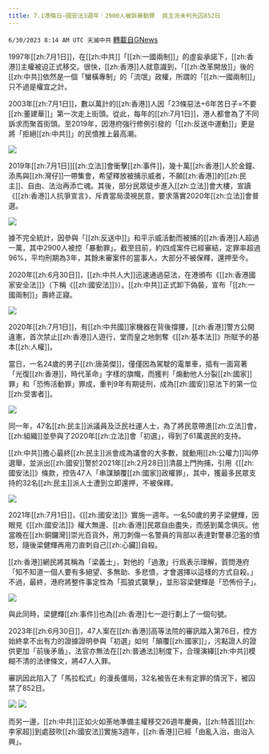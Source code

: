 ```yaml
---
title: 7.1港殤日—國安法3週年｜2900人被訴暴動罪  民主派未判先囚852日
---
```

`6/30/2023 8:14 AM UTC 天滅中共` [轉載自GNews](https://gnews.org/articles/1425718)

1997年[[zh:7月1日]]，在[[zh:中共]]「[[zh:一國兩制]]」的虛妄承諾下，[[zh:香港]]主權被迫正式移交。很快，[[zh:香港]]人就意識到，「[[zh:改革開放]]」後的[[zh:中共]]依然是一個「蠻橫專制」的「流氓」政權，所謂的「[[zh:一國兩制]]」只不過是權宜之計。

 
2003年[[zh:7月1日]]，數以萬計的[[zh:香港]]人因「23條惡法+6年苦日子=不要[[zh:董建華]]」第一次走上街頭。從此，每年的[[zh:7月1日]]，港人都會為了不同訴求而聚首街頭。至2019年，因港府強行修例引發的「[[zh:反送中運動]]」更是將「拒絕[[zh:中共]]」的民憤推上最高潮。

![](https://ipfs.gnews.org/ipfs/QmagQQeTvR5AuZyUSKfA3JJYqqv1BF3PqftRrqv3ggBP1j?filename=20191217175239082390.JPG)
  
2019年[[zh:7月1日]][[zh:立法]]會衝擊[[zh:事件]]，幾十萬[[zh:香港]]人於金鐘、添馬與[[zh:灣仔]]一帶集會，希望釋放被捕示威者，不願[[zh:香港]]的[[zh:民主]]、自由、法治再添亡魂。其後，部分民眾徒步進入[[zh:立法]]會大樓，宣讀《[[zh:香港]]人抗爭宣言》，斥責當局漠視民意，要求落實2020年[[zh:立法]]會普選。

  
![](https://ipfs.gnews.org/ipfs/QmYFa91qERBiC4YXskNtci8rg5cZ52eYFXNnUNbMEoNWcX?filename=f41c1f56f8644f11bdb4b94678a7705d.JPG)

據不完全統計，因參與「[[zh:反送中]]」和平示威活動而被捕的[[zh:香港]]人超過一萬，其中2900人被控「暴動罪」。截至目前，約四成案件已經審結，定罪率超過96%，平均刑期為3年，其餘未審案件的當事人，大部分不被保釋，還押至今。

  

2020年[[zh:6月30日]]，[[zh:中共人大]]迅速通過惡法，在港頒布《[[zh:香港國家安全法]]》（下稱《[[zh:國安法]]》）。[[zh:中共]]正式卸下偽裝，宣布「[[zh:一國兩制]]」壽終正寢。


![](https://ipfs.gnews.org/ipfs/QmSgdcDPPmRtChuNVxvfzNYJB9Prc7XUFEqmCvUL21hh17?filename=20200610031104502.webp)
  

2020年[[zh:7月1日]]，有[[zh:中共國]]家機器在背後撐腰，[[zh:香港]]警方公開違憲，首次禁止[[zh:香港]]人遊行，堂而皇之地剝奪《[[zh:基本法]]》所賦予的基本[[zh:人權]]。

  

當日，一名24歲的男子[[zh:唐英傑]]，僅僅因為駕駛的電單車，插有一面寫著「光復[[zh:香港]]，時代革命」字樣的旗幟，而獲判「煽動他人分裂[[zh:國家]]罪」和「恐怖活動罪」罪成，重判9年有期徒刑，成為[[zh:國安]]惡法下的第一位[[zh:受害者]]。


![](https://ipfs.gnews.org/ipfs/QmZNX5UQRgUEam7nKUHd7BGeNQJFTHVmXgoyV6wbpGShHP?filename=74e9aaba965447bd8f7212cb631f3983.jpg)
  

同一年，47名[[zh:民主]]派議員及泛民社運人士，為了將民意帶進[[zh:立法]]會，[[zh:組織]]並參與了2020年[[zh:立法]]會「初選」，得到了61萬選民的支持。

  

[[zh:中共]]擔心最終[[zh:民主]]派會成為議會的大多數，就動用[[zh:公權力]]叫停選舉，並派出[[zh:國安]]警於2021年[[zh:2月28日]]清晨上門拘捕，引用《[[zh:國安法]]》條款，控告47人「串謀顛覆[[zh:國家]]政權罪」，其中，獲最多民眾支持的32名[[zh:民主]]派人士遭到立即還押，不被保釋。

 

![](https://ipfs.gnews.org/ipfs/QmQcei2xrYdABz1hbiWLqNsBaKwTxnYBoTifBEu9yAZUZy?filename=8e6a7d4765a9b0642379c6ab692ef7d0.jpeg)

 

2021年[[zh:7月1日]]，《[[zh:國安法]]》實施一週年。一名50歲的男子梁健輝，因眼見《[[zh:國安法]]》權大無邊、[[zh:香港]]民眾自由盡失，而感到萬念俱灰。他當晚在[[zh:銅鑼灣]]崇光百貨外，用刀刺傷一名警員的背部以表達對警暴氾濫的憤怒，隨後梁健輝再用刀直刺自己[[zh:心臟]]自殺。

  

[[zh:香港]]網民將其稱為「梁義士」，對他的「過激」行爲表示理解，質問港府「知不知道一個人要有多絕望、多無助、多悲憤，才會選擇以這樣的方式自殺。」不過，最終，港府將整件事定性為「孤狼式襲擊」，並形容梁健輝是「恐怖份子」。

 

![](https://ipfs.gnews.org/ipfs/Qmco1HW6DrSzZvFmBNUMtWc99b5wqVGcRbTmV4gBcQLCCn?filename=93b95df3-44cc-41b0-bc9a-7b76d6d8bda1.jpeg)


與此同時，梁健輝[[zh:事件]]也為[[zh:香港]]七一遊行劃上了一個句號。

  

2023年[[zh:6月30日]]，47人案在[[zh:香港]]高等法院的審訊踏入第76日，控方始終拿不出有力的證據證明參與「初選」如何「顛覆[[zh:國家]]」，污點證人的證供更加「前後矛盾」，法官亦無法在[[zh:普通法]]制度下，合理演繹[[zh:中共]]模糊不清的法律條文，將47人入罪。

  

審訊因此陷入了「馬拉松式」的漫長僵局，32名被告在未有定罪的情況下，被囚禁了852日。

 

![](https://ipfs.gnews.org/ipfs/QmesrR6AGpuSbhXEJzPPHamxm1qwDEp1piqzxqPVAdpyTr?filename=4e5406e333cf4582a8ea39dc139c32ad.jpg)
![](https://ipfs.gnews.org/ipfs/Qmf8uNF5XHcKNyVuJbqWftpNsGXKxzbRL2foRTjw1ddquM?filename=56753081_403.jpg)
 

而另一邊，[[zh:中共]]正如火如荼地準備主權移交26週年慶典，[[zh:特首]][[zh:李家超]]到處鼓吹[[zh:國安法]]實施3週年，[[zh:香港]]已經「由亂入治，由治入興」。
